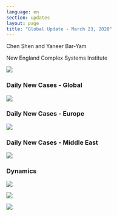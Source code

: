 ```yaml
---
language: en
section: updates
layout: page
title: "Global Update - March 23, 2020"
---
```


Chen Shen and Yaneer Bar-Yam

New England Complex Systems Institute

![](/media/5e79568ff94b16acf6ae531b_main%20figure%203_23.PNG)

### Daily New Cases - Global

![](/media/5e7956da618c94882793e33a_world%20map%203_23.PNG)

### Daily New Cases - Europe

![](/media/5e79572b5aa4abafb4231ab8_europe%20map%203_23.PNG)

### Daily New Cases - Middle East

![](/media/5e795757bf3a0f653203b5f6_ME%20map%203_23.PNG)

### Dynamics

![](/media/5e7956a7584b7af900d6133a_Global_3_23.png)

![](/media/5e7957aa618c947e9b9476f8_EU_3_23.png)

![](/media/5e7957d244cb9e79e4dfb7e7_ME_3_23a.png)
